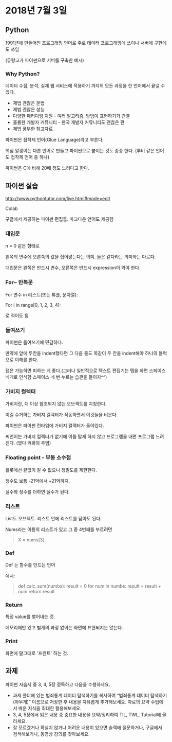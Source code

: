 # 2018년 7월 3일

## Python

1991년에 만들어진 프로그래밍 언어로 주로 데이터 프로그래밍에 쓰이나 서버에 구현에도 쓰임 

(듀랑고가 파이썬으로 서버를 구축한 예시)

### Why Python?

데이터 수집, 분석, 실제 웹 서비스에 적용하기 까지의 모든 과정을 한 언어에서 끝낼 수 있다.

* 제법 괜찮은 문법
* 제법 괜찮은 성능
* 다양한 패러다임 지원 - 여러 알고리즘, 방법이 표현하기가 간결
* 훌륭한 개발자 커뮤니티 - 한국 개발자 커뮤니티도 괜찮은 편
* 제법 풍부한 참고자료

파이썬은 접착제 언어(Glue Language)라고 부른다;

핵심 알갱이는 다른 언어로 만들고 파이썬으로 붙이는 것도 종종 한다. (루비 같은 언어도 접착제 언어 중 하나)

파이썬은 C에 비해 20배 정도 느리다고 한다.


## 파이썬 실습

http://www.pythontutor.com/live.html#mode=edit

Colab

구글에서 제공하는 파이썬 편집툴.
마크다운 언어도 제공함


### 대입문

n = 0 같은 형태로 

왼쪽의 변수에 오른쪽의 값을 집어넣는다는 의미. 둘은 같다라는 의미와는 다르다.

대입문은 왼쪽은 반드시 변수, 오른쪽은 반드시 expression이 와야 한다.

### For~ 반복문

For 변수 in 리스트(또는 튜플, 문자열):

For i in range[0, 1, 2, 3, 4]:

로 적어도 됨

### 들여쓰기

파이썬은 들여쓰기에 민감하다.

만약에 앞에 두칸을 indent했다면 그 다음 줄도 똑같이 두 칸을 indent해야 하나의 블럭으로 이해를 한다.

탭은 가능하면 피하는 게 좋다.(그러나 일반적으로 텍스트 편집기는 탭을 하면 스페이스 네개로 인식함 스페이스 네 번 누르는 습관을 들이자^^)

### 가비지 컬렉터

가비지란, 더 이상 참조되지 않는 오브젝트를 지칭한다. 

이걸 수거하는 가비지 컬렉터가 작동하면서 이것들을 비운다.

파이썬은 파이썬 런타임에 가비지 컬랙터가 들어있다.

씨언어는 가비지 컬렉터가 없기에 이를 탑제 하지 않고 프로그램을 내면 프로그램 느려진다. (껐다 켜봐의 주범)

### Floating point - 부동 소수점

플롯에선 끝없이 갈 수 없으니 정밀도를 제한한다.

정수도 보통 -21억에서 +21억까지.

실수와 정수를 더하면 실수가 된다. 

### 리스트

List도 오브젝트. 리스트 안에 리스트를 담아도 된다.

Nums라는 이름의 리스트가 있고 그 중 4번째를 부르려면

> X = nums[3]

### Def

Def 는 함수를 만드는 언어

예시:

> def calc_sum(numbs):
>     result = 0
>     for num in numbs:
>         result = result + num
>     return result


### Return

특정 value를 뱉어내는 것.

메모리에만 있고 별개의 과정 없이는 화면에 표현되지는 않는다. 


### Print

화면에 말그대로 '프린트' 하는 것.


## 과제

파이썬 자습서 중 3, 4, 5장 정독하고 다음을 수행하세요.

- 과제 폴더에 있는 범죄통계 데이터 탐색하기를 복사하여 “범죄통계 데이터 탐색하기(아무개)” 이름으로 저장한 후 내용을 자유롭게 추가해보세요. 자료의 요약 수업에서 배운 지식을 최대한 활용해보세요.
- 3, 4, 5장에서 읽은 내용 중 중요한 내용을 요약/정리하여 TIL, TWL, Tutorial에 올리세요.
- 잘 모르겠거나 확실치 않거나 어려운 내용이 있으면 슬랙에 질문하거나, 구글에서 검색해보거나, 동영상 강의를 찾아보세요.
